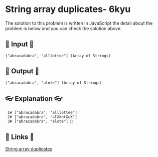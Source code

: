 # String array duplicates- 6kyu

The solution to this problem is written in JavaScript the detail about the problem is below and you can check the solution above.

## 🥚 Input 🥚

```
["abracadabra", "alllottee"] (Array of Strings)
```

## 🐣 Output 🐣

```
["abracadabra", "alote"] (Array of Strings)
```

## 👓 Explanation 👓

```
 1# ["abracadabra", "alllottee"]
 2# ["abracadabra", "alXXotXeX"]
 3# ["abracadabra", "alote"] 🎉
```

## 🔗 Links 🔗

[String array duplicates](https://www.codewars.com/kata/59f08f89a5e129c543000069)

